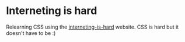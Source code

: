 # Interneting is hard

Relearning CSS using the [interneting-is-hard](https://www.internetingishard.com/) website. CSS is hard but it doesn't have to be :)
